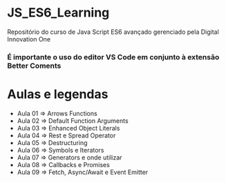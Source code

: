 # JS_ES6_Learning

Repositório do curso de Java Script ES6 avançado gerenciado pela Digital Innovation One<br />

### É importante o uso do editor VS Code em conjunto à extensão Better Coments

# Aulas e legendas

- Aula 01 => Arrows Functions
- Aula 02 => Default Function Arguments
- Aula 03 => Enhanced Object Literals
- Aula 04 => Rest e Spread Operator
- Aula 05 => Destructuring
- Aula 06 => Symbols e Iterators
- Aula 07 => Generators e onde utilizar
- Aula 08 => Callbacks e Promises
- Aula 09 => Fetch, Async/Await e Event Emitter
